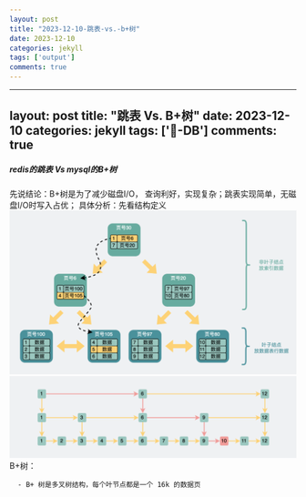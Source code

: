 ```yaml
---
layout: post
title: "2023-12-10-跳表-vs.-b+树"
date: 2023-12-10
categories: jekyll
tags: ['output']
comments: true
---
```


---
layout: post
title: "跳表 Vs. B+树"
date: 2023-12-10
categories: jekyll
tags: ['🥁-DB']
comments: true
---

##### redis的跳表 Vs mysql的B+树
先说结论：B+树是为了减少磁盘I/O， 查询利好，实现复杂；跳表实现简单，无磁盘I/O时写入占优；
具体分析：先看结构定义
![](images/1695091757294-a6323d6c-725c-45ee-921e-87c88c1caefd.png)
![](images/1695091781738-a3af848d-928a-4141-9982-f3bca304900f.png)
B+树：

      - B+ 树是多叉树结构，每个叶节点都是一个 16k 的数据页
